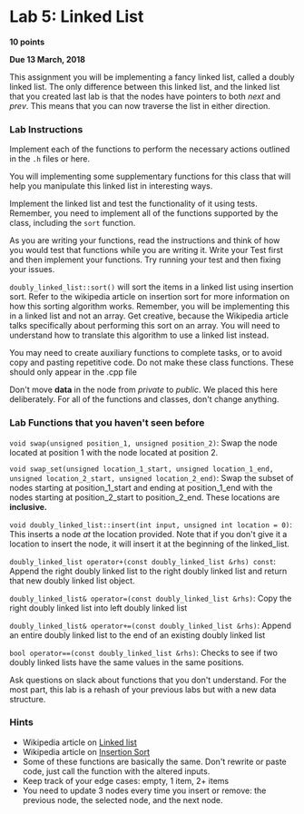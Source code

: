 # Lab 5: Linked List #
**10 points**

**Due 13 March, 2018**

This assignment you will be implementing a fancy linked list, called a doubly linked list. The only difference between this linked list, and the linked list that you created last lab is that the nodes have pointers to both *next* and *prev*. This means that you can now traverse the list in either direction.

### Lab Instructions
Implement each of the functions to perform the necessary actions outlined in the `.h` files or here.

You will implementing some supplementary functions for this class that will help you manipulate this linked list in interesting ways.

Implement the linked list and test the functionality of it using tests. Remember, you need to implement all of the functions supported by the class, including the `sort` function.

As you are writing your functions, read the instructions and think of how you would test that functions while you are writing it. Write your Test first and then implement your functions. Try running your test and then fixing your issues.  

`doubly_linked_list::sort()` will sort the items in a linked list using insertion sort. Refer to the wikipedia article on insertion sort for more information on how this sorting algorithm works. Remember, you will be implementing this in a linked list and not an array. Get creative, because the Wikipedia article talks specifically about performing this sort on an array. You will need to understand how to translate this algorithm to use a linked list instead.

You may need to create auxiliary functions to complete tasks, or to avoid copy and pasting repetitive code. Do not make these class functions. These should only appear in the .cpp file

Don't move **data** in the node from *private* to *public*. We placed this here deliberately. For all of the functions and classes, don't change anything.

### Lab Functions that you haven't seen before
`void swap(unsigned position_1, unsigned position_2)`: Swap the node located at position 1 with the node located at position 2.
 
`void swap_set(unsigned location_1_start, unsigned location_1_end, unsigned location_2_start, unsigned location_2_end)`: Swap the subset of nodes starting at position_1_start and ending at position_1_end with the nodes starting at position_2_start to position_2_end. These locations are **inclusive.**

`void doubly_linked_list::insert(int input, unsigned int location = 0)`: This inserts a node *at* the location provided. Note that if you don't give it a location to insert the node, it will insert it at the beginning of the linked_list.

`doubly_linked_list operator+(const doubly_linked_list &rhs) const`: Append the right doubly linked list to the right doubly linked list and return that new doubly linked list object.

`doubly_linked_list& operator=(const doubly_linked_list &rhs)`: Copy the right doubly linked list into left doubly linked list

`doubly_linked_list& operator+=(const doubly_linked_list &rhs)`: Append an entire doubly linked list to the end of an existing doubly linked list

`bool operator==(const doubly_linked_list &rhs)`: Checks to see if two doubly linked lists have the same values in the same positions. 

Ask questions on slack about functions that you don't understand. For the most part, this lab is a rehash of your previous labs but with a new data structure.

### Hints ###
- Wikipedia article on [Linked list](https://en.wikipedia.org/wiki/Linked_list)
- Wikipedia article on [Insertion Sort](https://en.wikipedia.org/wiki/Insertion_sort)
- Some of these functions are basically the same. Don't rewrite or paste code, just call the function with the altered inputs.
- Keep track of your edge cases: empty, 1 item, 2+ items
- You need to update 3 nodes every time you insert or remove: the previous node, the selected node, and the next node.